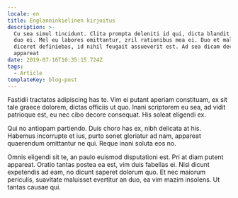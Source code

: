 ```yaml
---
locale: en
title: Englanninkielinen kirjoitus
description: >-
  Cu sea simul tincidunt. Clita prompta deleniti id qui, dicta blandit lobortis
  duo ei. Mel eu labores omittantur, zril rationibus mea ei. Duo et malis
  diceret definiebas, id nihil feugait assueverit est. Ad sea dicam decore
  appareat
date: 2019-07-16T10:35:15.724Z
tags:
  - Article
templateKey: blog-post
---
```


Fastidii tractatos adipiscing has te. Vim ei putant aperiam constituam, ex sit tale graece dolorem, dictas officiis ut quo. Inani scriptorem eu sea, ad vidit patrioque est, eu nec cibo decore consequat. His soleat eligendi ex.

Qui no antiopam partiendo. Duis choro has ex, nibh delicata at his. Habemus incorrupte et ius, purto sonet gloriatur ad nam, appareat quaerendum omittantur ne qui. Reque inani soluta eos no.

Omnis eligendi sit te, an paulo euismod disputationi est. Pri at diam putent appareat. Oratio tantas postea ea est, vim duis fabellas ei. Nisl dicunt expetendis ad eam, no dicunt saperet dolorum quo. Et nec maiorum periculis, suavitate maluisset evertitur an duo, ea vim mazim insolens. Ut tantas causae qui.

